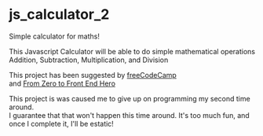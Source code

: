 # js_calculator_2

Simple calculator for maths!

This Javascript Calculator will be able to do simple mathematical operations<br>
Addition, Subtraction, Multiplication, and Division

This project has been suggested by <a href="http://www.freecodecamp.com" target="_blank">freeCodeCamp</a><br>
and <a href="https://medium.freecodecamp.com/from-zero-to-front-end-hero-part-2-adfa4824da9b" target="_blank">From Zero to Front End Hero</a>

This project is was caused me to give up on programming my second time around.<br>
I guarantee that that won't happen this time around. It's too much fun, and once I complete it, I'll be estatic!
